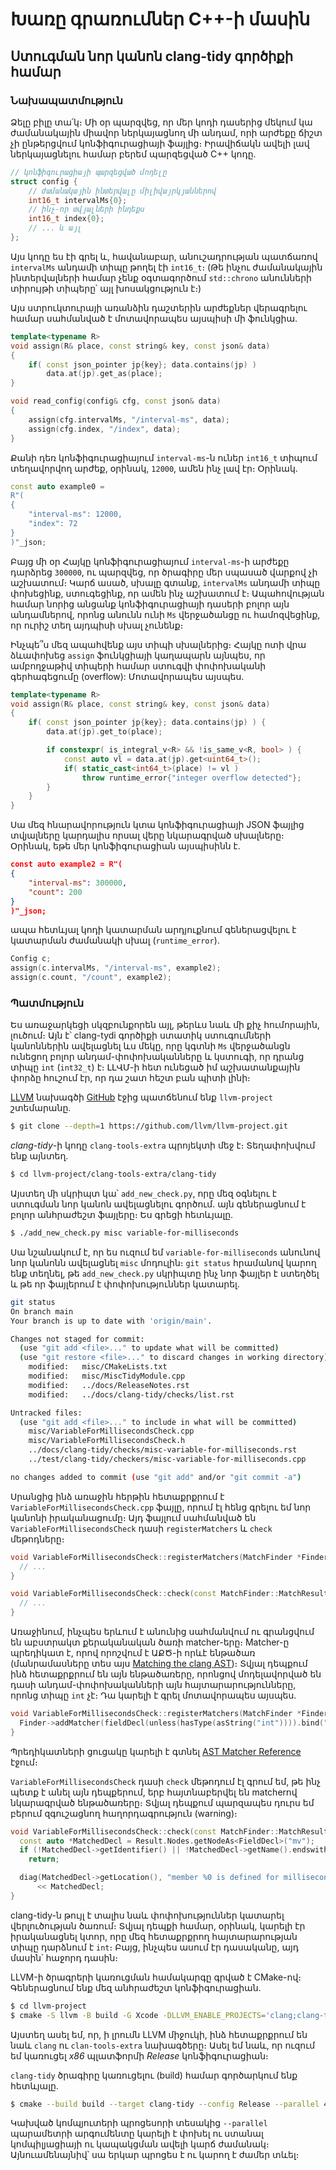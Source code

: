 # Խառը գրառումներ C++-ի մասին

## Ստուգման նոր կանոն clang-tidy գործիքի համար

### Նախապատմություն

Ձելը բիլը տա՛կ։ Մի օր պարզվեց, որ մեր կոդի դասերից մեկում կա ժամանակային միավոր ներկայացնող մի անդամ, որի արժեքը ճիշտ չի ընթերցվում կոնֆիգուրացիայի ֆայլից։ Իրավիճակն ավելի լավ ներկայացնելու համար բերեմ պարզեցված C++ կոդը.

```C++
// կոնֆիգուրացիայի պարզեցված մոդելը
struct config {
    // ժամանակային ինտերվալը միլիվայրկյաններով
    int16_t intervalMs{0};
    // ինչ-որ տվյալների ինդեքս
    int16_t index{0};
    // ... և այլ
};
```

Այս կոդը ես էի գրել և, հավանաբար, անուշադրության պատճառով `intervalMs` անդամի տիպը թողել էի `int16_t`։ (Թե ինչու ժամանակային ինտերվալների համար չենք օգտագործում `std::chrono` անունների տիրույթի տիպերը՝ այլ խոսակցություն է։)

Այս ստրուկտուրայի առանձին դաշտերին արժեքներ վերագրելու համար սահմանված է մոտավորապես այսպիսի մի ֆունկցիա.

```C++
template<typename R>
void assign(R& place, const string& key, const json& data)
{
    if( const json_pointer jp{key}; data.contains(jp) )
        data.at(jp).get_as(place);
}

void read_config(config& cfg, const json& data)
{
    assign(cfg.intervalMs, "/interval-ms", data);
    assign(cfg.index, "/index", data);
}
```

Քանի դեռ կոնֆիգուրացիայում `interval-ms`-ն ուներ `int16_t` տիպում տեղավորվող արժեք, օրինակ, `12000`, ամեն ինչ լավ էր։ Օրինակ.

```C++
const auto example0 =
R"(
{
    "interval-ms": 12000,
    "index": 72
}
)"_json;
```

Բայց մի օր Հայկը կոնֆիգուրացիայում `interval-ms`-ի արժեքը դարձրեց `300000`, ու պարզվեց, որ ծրագիրը մեր սպասած վարքով չի աշխատում։ Կարճ ասած, սխալը գտանք, `intervalMs` անդամի տիպը փոխեցինք, ստուգեցինք, որ ամեն ինչ աշխատում է։ Ապահովության համար նորից անցանք կոնֆիգուրացիայի դասերի բոլոր այն անդամներով, որոնց անունն ունի `Ms` վերջածանցը ու համոզվեցինք, որ ուրիշ տեղ այդպիսի սխալ չունենք։

Ինչպե՞ս մեզ ապահվենք այս տիպի սխալներից։ Հայկը ոտի վրա ձևափոխեց `assign` ֆունկցիայի կաղապարն այնպես, որ ամբողջաթիվ տիպերի համար ստուգվի փոփոխականի գերհագեցումը (overflow): Մոտավորապես այսպես.

```C++
template<typename R>
void assign(R& place, const string& key, const json& data)
{
    if( const json_pointer jp{key}; data.contains(jp) ) {
        data.at(jp).get_to(place);

        if constexpr( is_integral_v<R> && !is_same_v<R, bool> ) {
            const auto vl = data.at(jp).get<uint64_t>();
            if( static_cast<int64_t>(place) != vl )
                throw runtime_error{"integer overflow detected"};
        }
    }
}
```

Սա մեզ հնարավորություն կտա կոնֆիգուրացիայի JSON ֆայլից տվյալները կարդալիս որսալ վերը նկարագրված սխալները։ Օրինակ, եթե մեր կոնֆիգուրացիան այսպիսինն է.

```json
const auto example2 = R"(
{
    "interval-ms": 300000,
    "count": 200
}
)"_json;
```

ապա հետևյալ կոդի կատարման արդյուքնում գեներացվելու է կատարման ժամանակի սխալ (`runtime_error`).

```C++
Config c;
assign(c.intervalMs, "/interval-ms", example2);
assign(c.count, "/count", example2);
```

### Պատմություն

Ես առաջարկեցի սկզբունքորեն այլ, թերևս նաև մի քիչ հումորային, լուծում։ Այն է՝ clang-tydi գործիքի ստատիկ ստուգումների կանոններին ավելացնել ևս մեկը, որը կգտնի `Ms` վերջածանցն ունեցող բոլոր անդամ-փոփոխականները և կստուգի, որ դրանց տիպը `int` (`int32_t`) է։ ԼԼՎՄ-ի հետ ունեցած իմ աշխատանքային փորձը հուշում էր, որ դա շատ հեշտ բան պիտի լինի։

[LLVM](https://llvm.org/) նախագծի [GitHub](https://github.com/llvm) էջից պատճենում ենք `llvm-project` շտեմարանը.

```bash
$ git clone --depth=1 https://github.com/llvm/llvm-project.git
```

_clang-tidy_-ի կոդը `clang-tools-extra` պրոյեկտի մեջ է։ Տեղափոխվում ենք այնտեղ.

```bash
$ cd llvm-project/clang-tools-extra/clang-tidy
```

Այստեղ մի սկրիպտ կա՝ `add_new_check.py`, որը մեզ օգնելու է ստուգման նոր կանոն ավելացնելու գործում. այն գեներացնում է բոլոր անհրաժեշտ ֆայլերը։ Ես գրեցի հետևյալը.

```bash
$ ./add_new_check.py misc variable-for-milliseconds
```

Սա նշանակում է, որ ես ուզում եմ `variable-for-milliseconds` անունով նոր կանոնն ավելացնել `misc` մոդուլին։ `git status` հրամանով կարող ենք տեղնել, թե `add_new_check.py` սկրիպտը ինչ նոր ֆայլեր է ստեղծել և թե որ ֆայլերում է փոփոխություններ կատարել.

```bash
git status
On branch main
Your branch is up to date with 'origin/main'.

Changes not staged for commit:
  (use "git add <file>..." to update what will be committed)
  (use "git restore <file>..." to discard changes in working directory)
	modified:   misc/CMakeLists.txt
	modified:   misc/MiscTidyModule.cpp
	modified:   ../docs/ReleaseNotes.rst
	modified:   ../docs/clang-tidy/checks/list.rst

Untracked files:
  (use "git add <file>..." to include in what will be committed)
	misc/VariableForMillisecondsCheck.cpp
	misc/VariableForMillisecondsCheck.h
	../docs/clang-tidy/checks/misc-variable-for-milliseconds.rst
	../test/clang-tidy/checkers/misc-variable-for-milliseconds.cpp

no changes added to commit (use "git add" and/or "git commit -a")
```

Սրանցից ինձ առաջին հերթին հետաքրքրում է `VariableForMillisecondsCheck.cpp` ֆայլը, որում էլ հենց գրելու եմ նոր կանոնի իրականացումը։ Այդ ֆայլում սահմանված են `VariableForMillisecondsCheck` դասի `registerMatchers` և `check` մեթոդները։


```C++
void VariableForMillisecondsCheck::registerMatchers(MatchFinder *Finder) {
  // ...
}

void VariableForMillisecondsCheck::check(const MatchFinder::MatchResult &Result) {
  // ...
}
```

Առաջինում, ինչպես երևում է անունից սահմանվում ու գրանցվում են աբստրակտ քերականական ծառի matcher-երը։ Matcher-ը պրեդիկատ է, որով որոշվում է ԱՔԾ-ի որևէ ենթածառ (մանրամասները տես այս [Matching the clang AST](https://clang.llvm.org/docs/LibASTMatchers.html))։ Տվյալ դեպքում ինձ հետաքրքրում են այն ենթածառերը, որոնցով մոդելավորված են դասի անդամ-փոփոխականների այն հայտարարությունները, որոնց տիպը `int` չէ։ Դա կարելի է գրել մոտավորապես այսպես.

```C++
void VariableForMillisecondsCheck::registerMatchers(MatchFinder *Finder) {
  Finder->addMatcher(fieldDecl(unless(hasType(asString("int")))).bind("ms"), this);
}
```

Պրեդիկատների ցուցակը կարելի է գտնել [AST Matcher Reference](https://clang.llvm.org/docs/LibASTMatchersReference.html) էջում։

`VariableForMillisecondsCheck` դասի `check` մեթոդում էլ գրում եմ, թե ինչ պետք է անել այն դեպքերում, երբ հայտնաբերվել են matcherով նկարագրված ենթածառերը։ Տվյալ դեպքում պարզապես դուրս եմ բերում զգուշացնող հաղորդագրություն (warning)։

```C++
void VariableForMillisecondsCheck::check(const MatchFinder::MatchResult &Result) {
  const auto *MatchedDecl = Result.Nodes.getNodeAs<FieldDecl>("mv");
  if (!MatchedDecl->getIdentifier() || !MatchedDecl->getName().endswith("Ms"))
    return;

  diag(MatchedDecl->getLocation(), "member %0 is defined for milliseconds but it's size is not an int")
      << MatchedDecl;
}
```

clang-tidy-ն թույլ է տալիս նաև փոփոխություններ կատարել վերլուծության ծառում։ Տվյալ դեպքի համար, օրինակ, կարելի էր իրականացնել կտոր, որը մեզ հետաքրքրող հայտարարության տիպը դարձնում է `int`։ Բայց, ինչպես ասում էր դասականը, այդ մասին՝ հաջորդ դասին։

LLVM-ի ծրագրերի կառուցման համակարգը գրված է CMake-ով։ Գեներացնում ենք մեզ անհրաժեշտ կոնֆիգուրացիան.

```bash
$ cd llvm-project
$ cmake -S llvm -B build -G Xcode -DLLVM_ENABLE_PROJECTS='clang;clang-tools-extra' -DCMAKE_BUILD_TYPE=Release -DLLVM_TARGETS_TO_BUILD='X86'
```

Այստեղ ասել եմ, որ, ի լրումն LLVM միջուկի, ինձ հետաքրքրում են նաև `clang` ու `clan-tools-extra` նախագծերը։ Ասել եմ նաև, որ ուզում եմ կառուցել _x86_ պլատֆորմի _Release_ կոնֆիգուրացիան։

`clang-tidy` ծրագիրը կառուցելու (build) համար գործարկում ենք հետևյալը.

```bash
$ cmake --build build --target clang-tidy --config Release --parallel 4
```

Կախված կոմպյուտերի պրոցեսորի տեսակից `--parallel` պարամետրի արգումենտը կարելի է փոխել ու ստանալ կոմպիլյացիայի ու կապակցման ավելի կարճ ժամանակ։ Այնուամենայնիվ՝ սա երկար պրոցես է ու կարող է ժամեր տևել։
